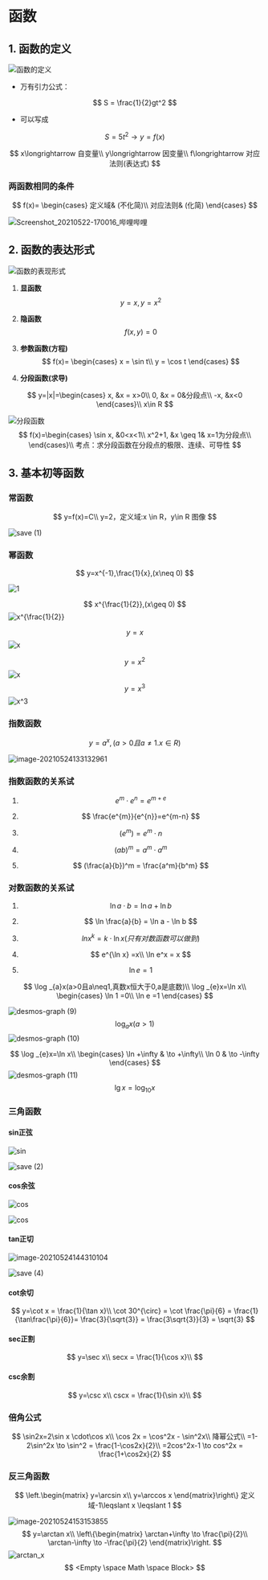 # 函数

## 1. 函数的定义

![函数的定义](.\src\img\1.1.png)

- 万有引力公式：

$$
S = \frac{1}{2}gt^2
$$

- 可以写成

$$
S= 5t^2 \longrightarrow y=f(x)
$$

$$
x\longrightarrow 自变量\\
y\longrightarrow 因变量\\
f\longrightarrow 对应法则(表达式)
$$

### 两函数相同的条件

$$
f(x)=
\begin{cases}
定义域& (不化简)\\
对应法则& (化简)
\end{cases}
$$

![Screenshot_20210522-170016_哔哩哔哩](.\src\img\1.1.1.png)

## 2. 函数的表达形式

![函数的表现形式](.\src\img\1.2.1.png)

1. **显函数**
   $$
   y = x,y=x^2
   $$

2. **隐函数**
   $$
   f(x,y)=0
   $$

3. **参数函数(方程)**
   $$
   f(x)=
   \begin{cases}
   x = \sin t\\
   y = \cos t
   \end{cases}
   $$

4. **分段函数(求导)**

$$
y=|x|=\begin{cases}
x, &x = x>0\\
0, &x = 0&分段点\\
-x, &x<0
\end{cases}\\
x\in R
$$

![分段函数](.\src\img\1.2.2.png)
$$
f(x)=\begin{cases}
\sin x, &0<x<1\\
x^2+1, &x \geq 1& x=1为分段点\\
\end{cases}\\
考点：求分段函数在分段点的极限、连续、可导性
$$

## 3. 基本初等函数

### 常函数

$$
y=f(x)=C\\
y=2，定义域:x \in R，y\in R
图像
$$

![save (1)](.\src\svg\3.1.svg)

### 幂函数

$$
y=x^{-1},\frac{1}{x},(x\neq 0)
$$

![1](.\src\svg\3.2.1.svg)

$$
x^{\frac{1}{2}},(x\geq 0)
$$
![x^{\frac{1}{2}}](.\src\svg\3.2.2.svg)

$$
y=x
$$
![x](.\src\svg\3.2.3.svg)

$$
y=x^2
$$
![x](.\src\svg\3.2.4.svg)
$$
y=x^3
$$
![x^3](.\src\svg\3.2.5.svg)

### 指数函数

$$
y=a^x,(a>0且a\neq 1.x\in R)
$$

![image-20210524133132961](.\src\img\image-20210524133132961.png)

### 指数函数的关系试

1. $$
   e^m \cdot e^n = e^{m+e}
   $$

2. $$
   \frac{e^{m}}{e^{n}}=e^{m-n}
   $$

3. $$
   (e^m) = e^{m}\cdot n
   $$

4. $$
   (ab)^m = a^m \cdot a^m
   $$

5. $$
   (\frac{a}{b})^m = \frac{a^m}{b^m}
   $$

### 对数函数的关系试

1. $$
   \ln a\cdot b = \ln a + \ln b
   $$

2. $$
   \ln \frac{a}{b} = \ln a - \ln b
   $$

3. $$
   lnx^k = k\cdot\ln x(只有对数函数可以做到)
   $$

4. $$
   e^{\ln x} =x\\
   \ln e^x = x
   $$

5. $$
   \ln e = 1
   $$

$$
\log _{a}x(a>0且a\neq1,真数x恒大于0,a是底数)\\
\log _{e}x=\ln x\\
\begin{cases}
\ln 1 =0\\
\ln e =1
\end{cases}
$$

![desmos-graph (9)](.\src\svg\desmos-graph9.svg)
$$
\log _{a}x(a>1)
$$
![desmos-graph (10)](.\src\svg\desmos-graph10.svg)

$$
\log _{e}x=\ln x\\
\begin{cases}
\ln +\infty & \to +\infty\\
\ln 0 & \to -\infty
\end{cases}
$$
![desmos-graph (11)](.\src\svg\desmos-graph11.svg)
$$
\lg x = \log_{10}x
$$

### 三角函数

#### sin正弦

![sin](.\src\img\sin.png)

![save (2)](src\svg\sin.svg)

#### cos余弦

![cos](.\src\img\cos.png)

![cos](.\src\svg\cos.svg)

#### tan正切

![image-20210524144310104](.\src\img\tan.png)

![save (4)](.\src\svg\tan.svg)

#### cot余切

$$
y=\cot x = \frac{1}{\tan x}\\
\cot 30^{\circ} = \cot \frac{\pi}{6} = \frac{1}{\tan\frac{\pi}{6}}= \frac{3}{\sqrt{3}} = \frac{3\sqrt{3}}{3} = \sqrt{3}
$$

#### sec正割

$$
y=\sec x\\
secx = \frac{1}{\cos x}\\
$$

#### csc余割

$$
y=\csc x\\
cscx = \frac{1}{\sin x}\\
$$

### 倍角公式

$$
\sin2x=2\sin x \cdot\cos x\\
\cos 2x = \cos^2x - \sin^2x\\
降幂公式\\
=1-2\sin^2x \to \sin^2 = \frac{1-\cos2x}{2}\\
=2cos^2x-1 \to cos^2x = \frac{1+\cos2x}{2}
$$

### 反三角函数

$$
\left.\begin{matrix}
y=\arcsin x\\
y=\arccos x
\end{matrix}\right\}
定义域-1\leqslant x \leqslant 1
$$

![image-20210524153153855](.\src\img\arc.png)
$$
y=\arctan x\\
\left\{\begin{matrix}
\arctan+\infty \to \frac{\pi}{2}\\
\arctan-\infty \to -\frac{\pi}{2}
\end{matrix}\right.
$$
![arctan_x](.\src\img\arctan_x.svg)
$$
<Empty \space Math \space Block>
$$
